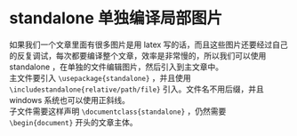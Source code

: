 # standalone 单独编译局部图片
如果我们一个文章里面有很多图片是用 latex 写的话，而且这些图片还要经过自己的反复调试，每次都要编译整个文章，效率是非常慢的，所以我们可以使用 standalone ，在单独的文件编辑图片，然后引入到主文章中。  
主文件要引入 `\usepackage{standalone}` ，并且使用 `\includestandalone{relative/path/file}` 引入。文件名不用后缀，并且 windows 系统也可以使用正斜线。  
子文件需要这样声明 `\documentclass{standalone}` ，仍然需要 `\begin{document}` 开头的文章主体。
